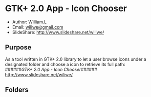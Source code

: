 GTK+ 2.0 App - Icon Chooser
====================

* Author: William.L  
* Email: <wiliwe@gmail.com>  
* SlideShare: <http://www.slideshare.net/wiliwe/>  

Purpose
-------
As a tool written in GTK+ 2.0 library to let a user browse icons under a designated folder and choose a icon to retrieve its full path:  
######_GTK+ 2.0 App - Icon Chooser_######
<http://www.slideshare.net/wiliwe/>  

Folders
-------

